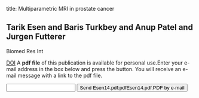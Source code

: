title: Multiparametric MRI in prostate cancer

## Tarik Esen and Baris Turkbey and Anup Patel and Jurgen Futterer
Biomed Res Int

<a href="https://doi.org/10.1155/2014/296810">DOI</a>
A <b>pdf file</b> of this publication is available for personal use.Enter your e-mail address in the box below and press the button. You will receive an e-mail message with a link to the pdf file.
<form action="sender.php">  <input type="text" name="email">  <input type="submit" value="Send Esen14.pdf:pdfEsen14.pdf:PDF by e-mail"></form>